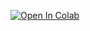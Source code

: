 [![Open In Colab](https://colab.research.google.com/assets/colab-badge.svg)](
https://github.com/inetolko2b-svg/shine_light_on_dyes/blob/main/MO_for_polyenes_Tutorial.ipynb
)
